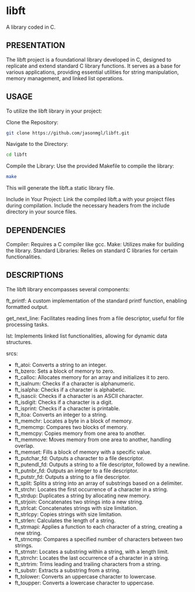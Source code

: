 # libft
A library coded in C.

## PRESENTATION
The libft project is a foundational library developed in C, designed to replicate and extend standard C library functions. It serves as a base for various applications, providing essential utilities for string manipulation, memory management, and linked list operations.

## USAGE
To utilize the libft library in your project:

Clone the Repository:
```bash
git clone https://github.com/jasonmgl/libft.git
```
Navigate to the Directory:
```bash
cd libft
```
Compile the Library: Use the provided Makefile to compile the library:
```bash
make
```
This will generate the libft.a static library file.

Include in Your Project:
Link the compiled libft.a with your project files during compilation.
Include the necessary headers from the include directory in your source files.

## DEPENDENCIES
Compiler: Requires a C compiler like gcc.
Make: Utilizes make for building the library.
Standard Libraries: Relies on standard C libraries for certain functionalities.

## DESCRIPTIONS
The libft library encompasses several components:

ft_printf: A custom implementation of the standard printf function, enabling formatted output.

get_next_line: Facilitates reading lines from a file descriptor, useful for file processing tasks.

lst: Implements linked list functionalities, allowing for dynamic data structures.

srcs:
  - ft_atoi: Converts a string to an integer.
  - ft_bzero: Sets a block of memory to zero.
  - ft_calloc: Allocates memory for an array and initializes it to zero.
  - ft_isalnum: Checks if a character is alphanumeric.
  - ft_isalpha: Checks if a character is alphabetic.
  - ft_isascii: Checks if a character is an ASCII character.
  - ft_isdigit: Checks if a character is a digit.
  - ft_isprint: Checks if a character is printable.
  - ft_itoa: Converts an integer to a string.
  - ft_memchr: Locates a byte in a block of memory.
  - ft_memcmp: Compares two blocks of memory.
  - ft_memcpy: Copies memory from one area to another.
  - ft_memmove: Moves memory from one area to another, handling overlap.
  - ft_memset: Fills a block of memory with a specific value.
  - ft_putchar_fd: Outputs a character to a file descriptor.
  - ft_putendl_fd: Outputs a string to a file descriptor, followed by a newline.
  - ft_putnbr_fd: Outputs an integer to a file descriptor.
  - ft_putstr_fd: Outputs a string to a file descriptor.
  - ft_split: Splits a string into an array of substrings based on a delimiter.
  - ft_strchr: Locates the first occurrence of a character in a string.
  - ft_strdup: Duplicates a string by allocating new memory.
  - ft_strjoin: Concatenates two strings into a new string.
  - ft_strlcat: Concatenates strings with size limitation.
  - ft_strlcpy: Copies strings with size limitation.
  - ft_strlen: Calculates the length of a string.
  - ft_strmapi: Applies a function to each character of a string, creating a new string.
  - ft_strncmp: Compares a specified number of characters between two strings.
  - ft_strnstr: Locates a substring within a string, with a length limit.
  - ft_strrchr: Locates the last occurrence of a character in a string.
  - ft_strtrim: Trims leading and trailing characters from a string.
  - ft_substr: Extracts a substring from a string.
  - ft_tolower: Converts an uppercase character to lowercase.
  - ft_toupper: Converts a lowercase character to uppercase.
